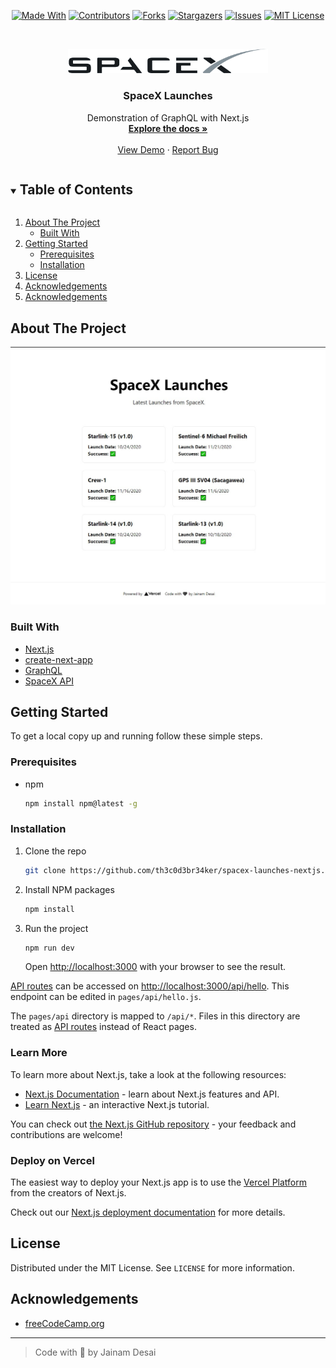 <!--
*** Thanks for checking out the README-Template. If you have a suggestion
*** that would make this better, please fork the repo and create a pull request
*** or simply open an issue with the tag "enhancement".
*** Thanks again! Now go create something AMAZING! :D
***
***
***
*** To avoid retyping too much info. Do a search and replace for the following:
*** github_username, repo_name, twitter_handle, email, project_title, project_description
-->

<!-- PROJECT SHIELDS -->
<!--
*** I'm using markdown "reference style" links for readability.
*** Reference links are enclosed in brackets [ ] instead of parentheses ( ).
*** See the bottom of this document for the declaration of the reference variables
*** for contributors-url, forks-url, etc. This is an optional, concise syntax you may use.
*** https://www.markdownguide.org/basic-syntax/#reference-style-links
-->
<span style="display:block;text-align:center">

[![Made With][made-with-shield]][made-with-url]
[![Contributors][contributors-shield]][contributors-url]
[![Forks][forks-shield]][forks-url]
[![Stargazers][stars-shield]][stars-url]
[![Issues][issues-shield]][issues-url]
[![MIT License][license-shield]][license-url]

</span>

<!-- PROJECT LOGO -->
<br />
<p align="center">
  <a href="https://github.com/th3c0d3br34ker/spacex-launches-nextjs">
    <img src="images/logo.png" alt="Logo" width="320" >
  </a>

  <h3 align="center">SpaceX Launches</h3>

  <p align="center">
    Demonstration of GraphQL with Next.js
    <br />
    <a href="https://github.com/th3c0d3br34ker/spacex-launches-nextjs"><strong>Explore the docs »</strong></a>
    <br />
    <br />
    <a href="https://spacex-launches-nextjs-graphql.vercel.app/">View Demo</a>
    ·
    <a href="https://github.com/th3c0d3br34ker/spacex-launches-nextjs/issues">Report Bug</a>
  </p>
</p>

<!-- TABLE OF CONTENTS -->
<details open="open">
  <summary><h2 style="display: inline-block">Table of Contents</h2></summary>
  <ol>
    <li>
      <a href="#about-the-project">About The Project</a>
      <ul>
        <li><a href="#built-with">Built With</a></li>
      </ul>
    </li>
    <li>
      <a href="#getting-started">Getting Started</a>
      <ul>
        <li><a href="#prerequisites">Prerequisites</a></li>
        <li><a href="#installation">Installation</a></li>
      </ul>
    </li>
    <li><a href="#license">License</a></li>
    <li><a href="#acknowledgements">Acknowledgements</a></li>
    <li><a href="#acknowledgements">Acknowledgements</a></li>
  </ol>
</details>

<!-- ABOUT THE PROJECT -->

## About The Project

[![Product Name Screen Shot][product-screenshot]](https://spacex-launches-nextjs-graphql.vercel.app/)

### Built With

- [Next.js](https://nextjs.org/)
- [create-next-app](https://github.com/vercel/next.js/tree/canary/packages/create-next-app)
- [GraphQL](https://graphql.org/)
- [SpaceX API](https://api.spacex.land/graphql/)

<!-- GETTING STARTED -->

## Getting Started

To get a local copy up and running follow these simple steps.

### Prerequisites

- npm

  ```sh
  npm install npm@latest -g
  ```

### Installation

1.  Clone the repo

    ```sh
    git clone https://github.com/th3c0d3br34ker/spacex-launches-nextjs.git
    ```

2.  Install NPM packages

    ```sh
    npm install
    ```

3.  Run the project

    ```sh
    npm run dev
    ```

    Open [http://localhost:3000](http://localhost:3000) with your browser to see the result.

[API routes](https://nextjs.org/docs/api-routes/introduction) can be accessed on [http://localhost:3000/api/hello](http://localhost:3000/api/hello). This endpoint can be edited in `pages/api/hello.js`.

The `pages/api` directory is mapped to `/api/*`. Files in this directory are treated as [API routes](https://nextjs.org/docs/api-routes/introduction) instead of React pages.

### Learn More

To learn more about Next.js, take a look at the following resources:

- [Next.js Documentation](https://nextjs.org/docs) - learn about Next.js features and API.
- [Learn Next.js](https://nextjs.org/learn) - an interactive Next.js tutorial.

You can check out [the Next.js GitHub repository](https://github.com/vercel/next.js/) - your feedback and contributions are welcome!

### Deploy on Vercel

The easiest way to deploy your Next.js app is to use the [Vercel Platform](https://vercel.com/import?utm_medium=default-template&filter=next.js&utm_source=create-next-app&utm_campaign=create-next-app-readme) from the creators of Next.js.

Check out our [Next.js deployment documentation](https://nextjs.org/docs/deployment) for more details.

<!-- LICENSE -->

## License

Distributed under the MIT License. See `LICENSE` for more information.

<!-- ACKNOWLEDGEMENTS -->

## Acknowledgements

- [freeCodeCamp.org](https://www.freecodecamp.org/news/how-to-fetch-graphql-data-in-next-js-with-apollo-graphql/)

---

> Code with 🖤 by Jainam Desai

<!-- MARKDOWN LINKS & IMAGES -->
<!-- https://www.markdownguide.org/basic-syntax/#reference-style-links -->

[contributors-shield]: https://img.shields.io/github/contributors/th3c0d3br34ker/spacex-launches-nextjs.svg?style=for-the-badge
[contributors-url]: https://github.com/th3c0d3br34ker/spacex-launches-nextjs/graphs/contributors
[forks-shield]: https://img.shields.io/github/forks/th3c0d3br34ker/spacex-launches-nextjs.svg?style=for-the-badge
[forks-url]: https://github.com/th3c0d3br34ker/spacex-launches-nextjs/network/members
[stars-shield]: https://img.shields.io/github/stars/th3c0d3br34ker/spacex-launches-nextjs.svg?style=for-the-badge
[stars-url]: https://github.com/th3c0d3br34ker/spacex-launches-nextjs/stargazers
[issues-shield]: https://img.shields.io/github/issues/th3c0d3br34ker/spacex-launches-nextjs.svg?style=for-the-badge
[issues-url]: https://github.com/th3c0d3br34ker/spacex-launches-nextjs/issues
[license-shield]: https://img.shields.io/github/license/th3c0d3br34ker/spacex-launches-nextjs.svg?style=for-the-badge
[license-url]: https://github.com/th3c0d3br34ker/spacex-launches-nextjs/blob/master/LICENSE.txt
[made-with-shield]: https://img.shields.io/github/languages/top/th3c0d3br34ker/spacex-launches-nextjs?style=for-the-badge
[made-with-url]: https://shields.io/github/languages/top/th3c0d3br34ker/spacex-launches-nextjs.svg?style-for-the-badge
[product-screenshot]: images/Screenshot.jpg
